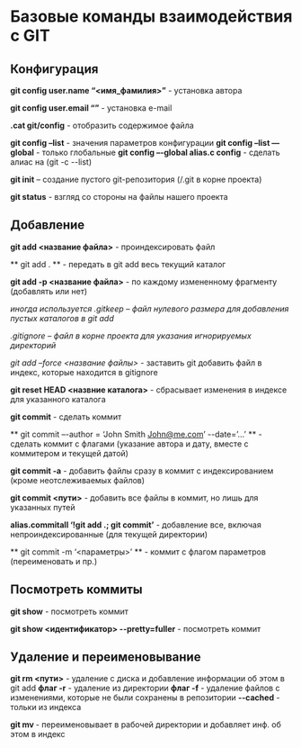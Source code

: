 # Базовые команды взаимодействия с GIT

## Конфигурация

**git config user.name “<имя_фамилия>”** - установка автора

**git config user.email “<e-mail>”** - установка e-mail

**.cat git/config** - отобразить содержимое файла

**git config –list** - значения параметров конфигурации
**git config –list —global** - только глобальные
**git config –-global alias.c config** - сделать алиас на <c> (git -c --list)

**git init** – создание пустого git-репозитория (/.git в корне проекта)

**git status** - взгляд со стороны на файлы нашего проекта

## Добавление

**git add <название файла>** - проиндексировать файл

** git add . ** - передать в git add весь текущий каталог

**git add -p <название файла>** - по каждому измененному фрагменту (добавлять или нет)

*иногда используется .gitkeep – файл нулевого размера для добавления пустых каталогов в git add*

*.gitignore – файл в корне проекта для указания игнорируемых директорий*

*git add –force <название файлы>* - заставить git добавить файл в индекс, которые находится в gitignore


**git reset HEAD <назвние каталога>** - сбрасывает изменения в индексе для указанного каталога

**git commit** - сделать коммит

** git commit –-author = ‘John Smith <John@me.com>’ --date=’…’ ** - сделать коммит с флагами (указание автора и дату, вместе с коммитером и текущей датой)

**git commit -a** - добавить файлы сразу в коммит с индексированием (кроме неотслеживаемых файлов)

**git commit <пути>** - добавить все файлы в коммит, но лишь для указанных путей

**alias.commitall ‘!git add .; git commit’** - добавление все, включая непроиндексированные (для текущей директории)

** git commit -m ‘<параметры>’ ** - коммит с флагом параметров (переименовать и пр.)
## Посмотреть коммиты

**git show** - посмотреть коммит

**git show <идентификатор> --pretty=fuller** - посмотреть коммит

## Удаление и переименовывание

**git rm <пути>** - удаление с диска и добавление информации об этом в git add
**флаг -r** - удаление из директории
**флаг -f** - удаление файлов с изменениями, которые не были сохранены в репозитории
**--cached** - тольки из индекса

**git mv <old><new>** - переименовывает в рабочей директории и добавляет инф. об этом в индекс
